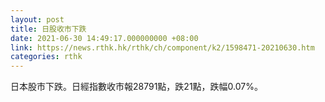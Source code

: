 ```yaml
---
layout: post
title: 日股收市下跌
date: 2021-06-30 14:49:17.000000000 +08:00
link: https://news.rthk.hk/rthk/ch/component/k2/1598471-20210630.htm
categories: rthk
---
```


日本股市下跌。日經指數收市報28791點，跌21點，跌幅0.07%。
